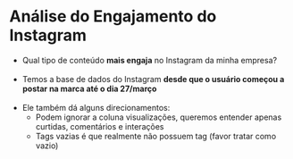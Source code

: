 # Análise do Engajamento do Instagram
- Qual tipo de conteúdo **mais engaja** no Instagram da minha empresa?
<br><br>
- Temos a base de dados do Instagram **desde que o usuário começou a postar na marca até o dia 27/março**
<br><br>
- Ele também dá alguns direcionamentos:
    - Podem ignorar a coluna visualizações, queremos entender apenas curtidas, comentários e interações
    - Tags vazias é que realmente não possuem tag (favor tratar como vazio)
